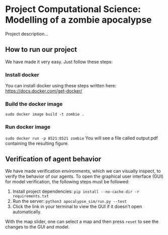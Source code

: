 # Project Computational Science: Modelling of a zombie apocalypse
Project description...
## How to run our project
We have made it very easy. Just follow these steps:
### Install docker
You can install docker using these steps written here:
https://docs.docker.com/get-docker/
### Build the docker image
```sudo docker image build -t zombie .```
### Run docker image
```sudo docker run -p 8521:8521 zombie```
You will see a file called output.pdf containing the resulting figure.

## Verification of agent behavior
We have made verification environments, which we can visually inspect, to verify the behavior of our agents. To open the
graphical user interface (GUI) for model verification, the following steps must be followed:
1. Install project dependencies: ```pip install --no-cache-dir -r requirements.txt```
2. Run the server: ```python3 apocalypse_sim/run.py --test```
3. Click the link in your terminal to view the GUI if it doesn't open automatically.

With the map slider, one can select a map and then press ```reset``` to see the changes to the GUI and model.
